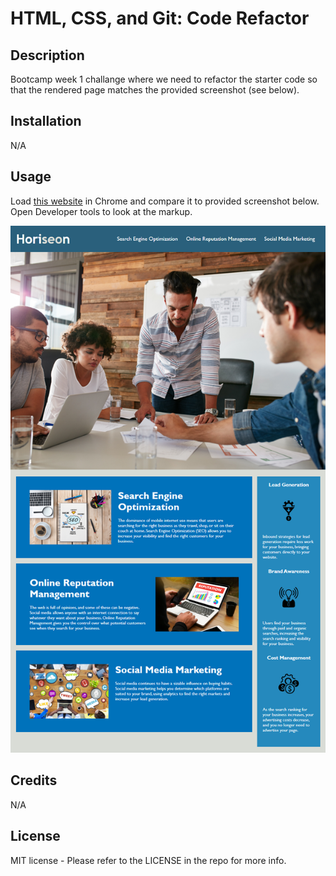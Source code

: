 # HTML, CSS, and Git: Code Refactor
## Description
Bootcamp week 1 challange where we need to refactor the starter code so that the rendered page matches the provided screenshot (see below).
## Installation
N/A

## Usage
Load [this website](https://skywalkah.github.io/HTML-Git-CSS/) in Chrome and compare it to provided screenshot below. Open Developer tools to look at the markup.

![Website screenshot provided as the goal](assets/images/01-html-css-git-homework-demo.png)

## Credits

N/A

## License

MIT license - Please refer to the LICENSE in the repo for more info.
